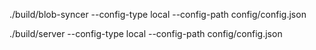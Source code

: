 ./build/blob-syncer --config-type local --config-path config/config.json

./build/server --config-type local --config-path config/config.json




